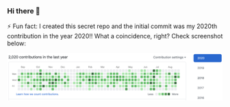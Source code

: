 ### Hi there 👋

<!--
**GeoDoo/GeoDoo** is a ✨ _special_ ✨ repository because its `README.md` (this file) appears on your GitHub profile.

Here are some ideas to get you started:

- 🔭 I’m currently working on ...
- 🌱 I’m currently learning ...
- 👯 I’m looking to collaborate on ...
- 🤔 I’m looking for help with ...
- 💬 Ask me about ...
- 📫 How to reach me: ...
- 😄 Pronouns: ...
-->

⚡ Fun fact: I created this secret repo and the initial commit was my 2020th contribution in the year 2020!! What a coincidence, right? Check screenshot below:

<img src="https://github.com/GeoDoo/GeoDoo/blob/master/assets/Screenshot_2020-08-25_at_22.34.29.png?raw=true" />
